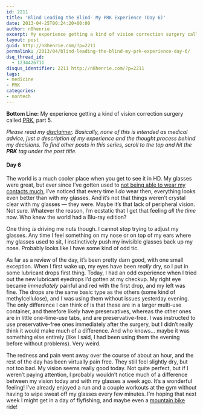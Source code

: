 ```yaml
---
id: 2211
title: 'Blind Leading the Blind- My PRK Experience (Day 6)'
date: 2013-04-25T00:24:20+00:00
author: n8henrie
excerpt: My experience getting a kind of vision correction surgery called PRK, part 5.
layout: post
guid: http://n8henrie.com/?p=2211
permalink: /2013/04/blind-leading-the-blind-my-prk-experience-day-6/
dsq_thread_id:
  - 1234426711
disqus_identifier: 2211 http://n8henrie.com/?p=2211
tags:
- medicine
- PRK
categories:
- nontech
---
```

**Bottom Line:** My experience getting a kind of vision correction surgery called <a target="_blank" href="http://en.wikipedia.org/wiki/Photorefractive_keratectomy" title="Photorefractive keratectomy - Wikipedia, the free encyclopedia">PRK</a>, part 5. <!--more-->

_Please read my [disclaimer](http://n8henrie.com/disclaimer). Basically, none of this is intended as medical advice, just a description of my experience and the thought process behind my decisions. To find other posts in this series, scroll to the top and hit the **PRK** tag under the post title._

#### Day 6

The world is a much cooler place when you get to see it in HD. My glasses were great, but ever since I’ve gotten used to  [not being able to wear my contacts much](http://n8henrie.com/2013/04/blind-leading-the-blind-my-prk-experience-introduction/), I’ve noticed that every time I _do_ wear then, everything looks even better than with my glasses. And it’s not that things weren’t crystal clear with my glasses — they were. Maybe it’s that lack of peripheral vision. Not sure. Whatever the reason, I’m ecstatic that I get that feeling _all the time_ now. Who knew the world had a Blu-ray edition?

One thing _is_ driving me nuts though. I cannot stop trying to adjust my glasses. Any time I feel something on my nose or on top of my ears where my glasses used to sit, I instinctively push my invisible glasses back up my nose. Probably looks like I have some kind of odd tic. 

As far as a review of the day, it’s been pretty darn good, with one small exception. When I first wake up, my eyes have been _really_ dry, so I put in some lubricant drops first thing. Today, I had an odd experience when I tried out the new lubricant eyedrops I’d gotten at my checkup. My right eye became _immediately_ painful and red with the first drop, and my left was fine. The drops are the same basic type as the others (some kind of methylcellulose), and I was using them without issues yesterday evening. The only difference I can think of is that these are in a larger multi-use container, and therefore likely have preservatives, whereas the other ones are in little one-time-use tabs, and are preservative-free. I was instructed to use preservative-free ones immediately after the surgery, but I didn’t really think it would make much of a difference. And who knows… maybe it was something else entirely (like I said, I had been using them the evening before without problems). Very weird. 

The redness and pain went away over the course of about an hour, and the rest of the day has been virtually pain free. They still feel slightly dry, but not too bad. My vision seems really good today. Not quite perfect, but if I weren’t paying attention, I probably wouldn’t notice much of a difference between my vision today and with my glasses a week ago. It’s a wonderful feeling! I’ve already enjoyed a run and a couple workouts at the gym without having to wipe sweat off my glasses every few minutes. I’m hoping that next week I might get in a day of flyfishing, and maybe even a [mountain bike](http://n8henrie.com/mountain-biking-new-mexico/) ride!